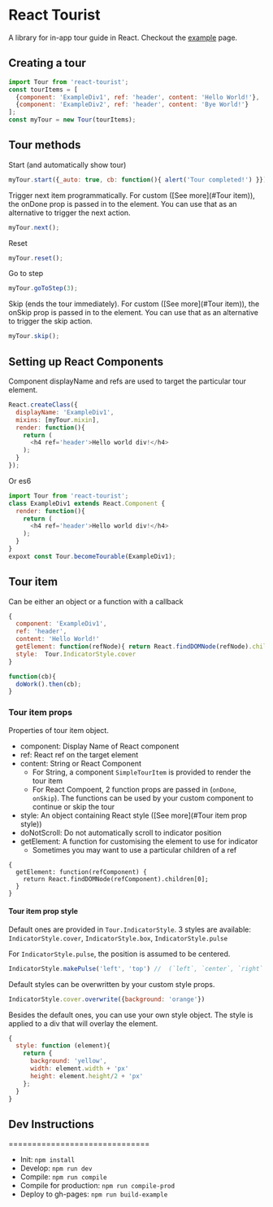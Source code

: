 # React Tourist
A library for in-app tour guide in React. Checkout the [example](http://khankuan.github.io/react-tourist) page.


## Creating a tour
```js
import Tour from 'react-tourist';
const tourItems = [
  {component: 'ExampleDiv1', ref: 'header', content: 'Hello World!'},
  {component: 'ExampleDiv2', ref: 'header', content: 'Bye World!'}
];
const myTour = new Tour(tourItems);
```

## Tour methods
Start (and automatically show tour)
```js
myTour.start({_auto: true, cb: function(){ alert('Tour completed!') }});
```

Trigger next item programmatically. For custom ([See more](#Tour item)), the onDone prop is passed in to the element. You can use that as an alternative to trigger the next action.
```js
myTour.next();
```

Reset
```js
myTour.reset();
```

Go to step
```js
myTour.goToStep(3);
```

Skip (ends the tour immediately). For custom ([See more](#Tour item)), the onSkip prop is passed in to the element. You can use that as an alternative to trigger the skip action.
```js
myTour.skip();
```

## Setting up React Components
Component displayName and refs are used to target the particular tour element.

```js
React.createClass({
  displayName: 'ExampleDiv1',
  mixins: [myTour.mixin],
  render: function(){
    return (
      <h4 ref='header'>Hello world div!</h4>
    );
  }
});
```

Or es6
```js
import Tour from 'react-tourist';
class ExampleDiv1 extends React.Component {
  render: function(){
    return (
      <h4 ref='header'>Hello world div!</h4>
    );
  }
}
expoxt const Tour.becomeTourable(ExampleDiv1);
```

## Tour item
Can be either an object or a function with a callback

```js
{
  component: 'ExampleDiv1',
  ref: 'header',
  content: 'Hello World!'
  getElement: function(refNode){ return React.findDOMNode(refNode).children[0]; }
  style:  Tour.IndicatorStyle.cover
}
```

```js
function(cb){
  doWork().then(cb);
}
```
###  Tour item props
Properties of tour item object.
- component: Display Name of React component
- ref: React ref on the target element
- content: String or React Component
  - For String, a component `SimpleTourItem` is provided to render the tour item
  - For React Compoent, 2 function props are passed in (`onDone`, `onSkip`). The functions can be used by your custom component to continue or skip the tour
- style: An object containing React style ([See more](#Tour item prop style))
- doNotScroll: Do not automatically scroll to indicator position
- getElement: A function for customising the element to use for indicator
  - Sometimes you may want to use a particular children of a ref
```
{
  getElement: function(refComponent) {
    return React.findDOMNode(refComponent).children[0];
  }
}
```

#### Tour item prop style
Default ones are provided in `Tour.IndicatorStyle`. 3 styles are available: `IndicatorStyle.cover`, `IndicatorStyle.box`, `IndicatorStyle.pulse`

For `IndicatorStyle.pulse`, the position is assumed to be centered. 
```js
IndicatorStyle.makePulse('left', 'top') //  (`left`, `center`, `right` and `top`, `center`, `bottom`)
```

Default styles can be overwritten by your custom style props.
```js
IndicatorStyle.cover.overwrite({background: 'orange'})
```

Besides the default ones, you can use your own style object. The style is applied to a div that will overlay the element.
```js
{
  style: function (element){
    return {
      background: 'yellow',
      width: element.width + 'px'
      height: element.height/2 + 'px'
    };
  }
}
```



## Dev Instructions
==============================
- Init: `npm install`
- Develop: `npm run dev`
- Compile: `npm run compile`
- Compile for production: `npm run compile-prod`
- Deploy to gh-pages: `npm run build-example`
